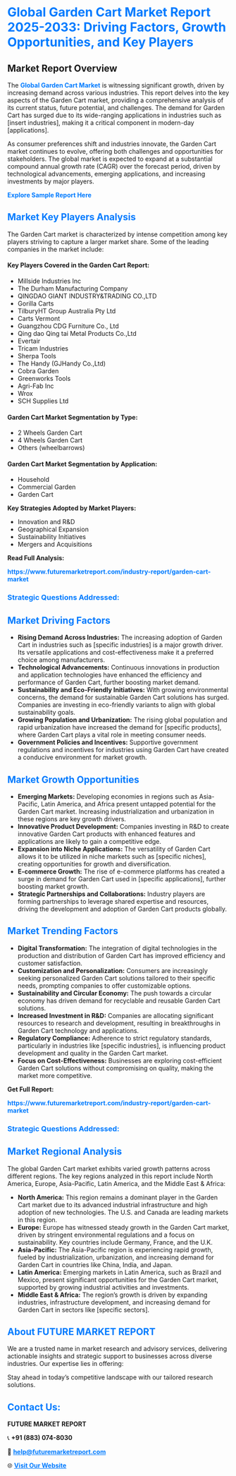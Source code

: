 <h1 style="color: #007BFF;">Global Garden Cart Market Report 2025-2033: Driving Factors, Growth Opportunities, and Key Players</h1>

<section id="overview">
<h2>Market Report Overview</h2>
<p>The <a href="https://www.futuremarketreport.com/industry-report/garden-cart-market" style="color: #007BFF; text-decoration: none;"><strong>Global Garden Cart Market</strong></a> is witnessing significant growth, driven by increasing demand across various industries. This report delves into the key aspects of the Garden Cart market, providing a comprehensive analysis of its current status, future potential, and challenges. The demand for Garden Cart has surged due to its wide-ranging applications in industries such as [insert industries], making it a critical component in modern-day [applications].</p>
<p>As consumer preferences shift and industries innovate, the Garden Cart market continues to evolve, offering both challenges and opportunities for stakeholders. The global market is expected to expand at a substantial compound annual growth rate (CAGR) over the forecast period, driven by technological advancements, emerging applications, and increasing investments by major players.</p>
</section>

<section id="overview">
<p><a href="https://www.futuremarketreport.com/request-sample/reportId=127839" style="color: #007BFF; text-decoration: none;"><strong>Explore Sample Report Here</strong></a></p>
</section>

<section id="key-players">
<h2 style="color: #007BFF;">Market Key Players Analysis</h2>
<p>The Garden Cart market is characterized by intense competition among key players striving to capture a larger market share. Some of the leading companies in the market include:</p>
<h4>Key Players Covered in the Garden Cart Report:</h4>
<ul><li>Millside Industries Inc</li><li>The Durham Manufacturing Company</li><li>QINGDAO GIANT INDUSTRY&amp;TRADING CO.,LTD</li><li>Gorilla Carts</li><li>TilburyHT Group Australia Pty Ltd</li><li>Carts Vermont</li><li>Guangzhou CDG Furniture Co., Ltd</li><li>Qing dao Qing tai Metal Products Co.,Ltd</li><li>Evertair</li><li>Tricam Industries</li><li>Sherpa Tools</li><li>The Handy (GJHandy Co.,Ltd)</li><li>Cobra Garden</li><li>Greenworks Tools</li><li>Agri-Fab Inc</li><li>Wrox</li><li>SCH Supplies Ltd</li></ul>
<h4>Garden Cart Market Segmentation by Type:</h4>
<ul><li>2 Wheels Garden Cart</li><li>4 Wheels Garden Cart</li><li>Others (wheelbarrows)</li></ul>

<h4>Garden Cart Market Segmentation by Application:</h4>
<ul><li>Household</li><li>Commercial Garden</li><li>Garden Cart</li></ul>
<p><strong>Key Strategies Adopted by Market Players:</strong></p>
<ul>
<li>Innovation and R&D</li>
<li>Geographical Expansion</li>
<li>Sustainability Initiatives</li>
<li>Mergers and Acquisitions</li>
</ul>
</section>

<section>
<p><strong>Read Full Analysis: </strong></p><a href="https://www.futuremarketreport.com/industry-report/garden-cart-market" style="color: #007BFF; text-decoration: none;"><strong>https://www.futuremarketreport.com/industry-report/garden-cart-market</strong></a>
<h3 style="color: #007BFF;">Strategic Questions Addressed:</h3>
</section>

<section id="driving-factors">
<h2 style="color: #007BFF;">Market Driving Factors</h2>
<ul>
<li><strong>Rising Demand Across Industries:</strong> The increasing adoption of Garden Cart in industries such as [specific industries] is a major growth driver. Its versatile applications and cost-effectiveness make it a preferred choice among manufacturers.</li>
<li><strong>Technological Advancements:</strong> Continuous innovations in production and application technologies have enhanced the efficiency and performance of Garden Cart, further boosting market demand.</li>
<li><strong>Sustainability and Eco-Friendly Initiatives:</strong> With growing environmental concerns, the demand for sustainable Garden Cart solutions has surged. Companies are investing in eco-friendly variants to align with global sustainability goals.</li>
<li><strong>Growing Population and Urbanization:</strong> The rising global population and rapid urbanization have increased the demand for [specific products], where Garden Cart plays a vital role in meeting consumer needs.</li>
<li><strong>Government Policies and Incentives:</strong> Supportive government regulations and incentives for industries using Garden Cart have created a conducive environment for market growth.</li>
</ul>
</section>

<section id="growth-opportunities">
<h2 style="color: #007BFF;">Market Growth Opportunities</h2>
<ul>
<li><strong>Emerging Markets:</strong> Developing economies in regions such as Asia-Pacific, Latin America, and Africa present untapped potential for the Garden Cart market. Increasing industrialization and urbanization in these regions are key growth drivers.</li>
<li><strong>Innovative Product Development:</strong> Companies investing in R&D to create innovative Garden Cart products with enhanced features and applications are likely to gain a competitive edge.</li>
<li><strong>Expansion into Niche Applications:</strong> The versatility of Garden Cart allows it to be utilized in niche markets such as [specific niches], creating opportunities for growth and diversification.</li>
<li><strong>E-commerce Growth:</strong> The rise of e-commerce platforms has created a surge in demand for Garden Cart used in [specific applications], further boosting market growth.</li>
<li><strong>Strategic Partnerships and Collaborations:</strong> Industry players are forming partnerships to leverage shared expertise and resources, driving the development and adoption of Garden Cart products globally.</li>
</ul>
</section>

<section id="trending-factors">
<h2 style="color: #007BFF;">Market Trending Factors</h2>
<ul>
<li><strong>Digital Transformation:</strong> The integration of digital technologies in the production and distribution of Garden Cart has improved efficiency and customer satisfaction.</li>
<li><strong>Customization and Personalization:</strong> Consumers are increasingly seeking personalized Garden Cart solutions tailored to their specific needs, prompting companies to offer customizable options.</li>
<li><strong>Sustainability and Circular Economy:</strong> The push towards a circular economy has driven demand for recyclable and reusable Garden Cart solutions.</li>
<li><strong>Increased Investment in R&D:</strong> Companies are allocating significant resources to research and development, resulting in breakthroughs in Garden Cart technology and applications.</li>
<li><strong>Regulatory Compliance:</strong> Adherence to strict regulatory standards, particularly in industries like [specific industries], is influencing product development and quality in the Garden Cart market.</li>
<li><strong>Focus on Cost-Effectiveness:</strong> Businesses are exploring cost-efficient Garden Cart solutions without compromising on quality, making the market more competitive.</li>
</ul>
</section>

<section>
<p><strong>Get Full Report: </strong></p><a href="https://www.futuremarketreport.com/industry-report/garden-cart-market" style="color: #007BFF; text-decoration: none;"><strong>https://www.futuremarketreport.com/industry-report/garden-cart-market</strong></a>
<h3 style="color: #007BFF;">Strategic Questions Addressed:</h3>
</section>


<section id="regional-analysis">
<h2 style="color: #007BFF;">Market Regional Analysis</h2>
<p>The global Garden Cart market exhibits varied growth patterns across different regions. The key regions analyzed in this report include North America, Europe, Asia-Pacific, Latin America, and the Middle East & Africa:</p>
<ul>
<li><strong>North America:</strong> This region remains a dominant player in the Garden Cart market due to its advanced industrial infrastructure and high adoption of new technologies. The U.S. and Canada are leading markets in this region.</li>
<li><strong>Europe:</strong> Europe has witnessed steady growth in the Garden Cart market, driven by stringent environmental regulations and a focus on sustainability. Key countries include Germany, France, and the U.K.</li>
<li><strong>Asia-Pacific:</strong> The Asia-Pacific region is experiencing rapid growth, fueled by industrialization, urbanization, and increasing demand for Garden Cart in countries like China, India, and Japan.</li>
<li><strong>Latin America:</strong> Emerging markets in Latin America, such as Brazil and Mexico, present significant opportunities for the Garden Cart market, supported by growing industrial activities and investments.</li>
<li><strong>Middle East & Africa:</strong> The region’s growth is driven by expanding industries, infrastructure development, and increasing demand for Garden Cart in sectors like [specific sectors].</li>
</ul>
</section>

<footer>
<h2 style="color: #007BFF;">About FUTURE MARKET REPORT</h2>
<p>We are a trusted name in market research and advisory services, delivering actionable insights and strategic support to businesses across diverse industries. Our expertise lies in offering:</p>

<p>Stay ahead in today’s competitive landscape with our tailored research solutions.</p>

<h2 style="color: #007BFF;">Contact Us:</h2>
<p><strong>FUTURE MARKET REPORT</strong></p>
<p>📞 <strong>+91 (883) 074-8030</strong></p>
<p>📧 <strong><a href="mailto:help@futuremarketreport.com" style="color: #007BFF;">help@futuremarketreport.com</a></strong></p>
<p>🌐 <strong><a href="https://www.futuremarketreport.com/" style="color: #007BFF;">Visit Our Website</a></strong></p>
</footer>